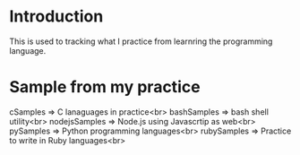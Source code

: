 # Introduction

This is used to tracking what I practice from learnring the programming language.

# Sample from my practice

cSamples      => C lanaguages in practice<br\>
bashSamples   => bash shell utility<br\>
nodejsSamples => Node.js using Javascrtip as web<br\>
pySamples     => Python programming languages<br\>
rubySamples   => Practice to write in Ruby languages<br\>

